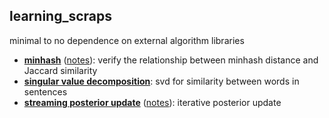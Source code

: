 learning_scraps
---

minimal to no dependence on external algorithm libraries


* [**minhash**](minhash/minhash.py) ([notes](./)): verify the relationship between minhash distance and Jaccard similarity
* [**singular value decomposition**](svdtext/svdtext.py): svd for similarity between words in sentences
* [**streaming posterior update**](./posterior/cointoss.py) ([notes](./posterior)): iterative posterior update


